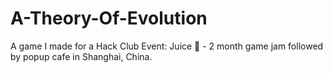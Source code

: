 # A-Theory-Of-Evolution
A game I made for a Hack Club Event: Juice 🧃 -  2 month game jam followed by popup cafe in Shanghai, China.
